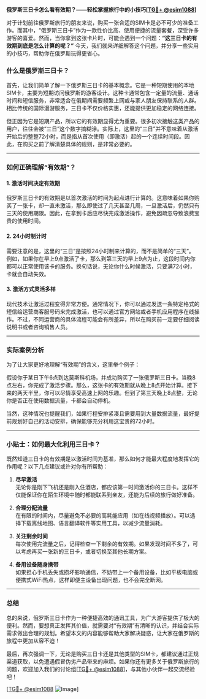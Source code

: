 **俄罗斯三日卡怎么看有效期？——轻松掌握旅行中的小技巧[[TG💪+ @esim1088](https://t.me/s/esim1088)]**

对于计划前往俄罗斯旅行的朋友来说，购买一张合适的SIM卡是必不可少的准备工作。而其中，“俄罗斯三日卡”作为一款性价比高、使用便捷的流量套餐，深受许多游客的喜爱。然而，当你拿到这张卡片时，可能会遇到一个问题：**“这三日卡的有效期到底是怎么计算的呢？”** 今天，我们就来详细解答这个问题，并分享一些实用的小技巧，帮助你在俄罗斯玩得更省心。

### 什么是俄罗斯三日卡？

首先，让我们简单了解一下俄罗斯三日卡的基本概念。它是一种短期使用的本地SIM卡，主要为短期访问俄罗斯的游客设计。这种卡通常包含一定量的流量、通话时间和短信服务，非常适合在俄期间需要频繁上网或与家人朋友保持联系的人群。相比传统的国际漫游服务，三日卡不仅价格实惠，还能提供更加稳定的网络连接。

但正因为它是短期产品，所以它的有效期显得尤为重要。很多初次接触这类产品的用户，往往会被“三日”这个数字搞糊涂。实际上，这里的“三日”并不意味着从激活开始后的整整72小时，而是指从首次使用（即激活）起的一个连续时间段。因此，在购买之前了解清楚具体的规则，是非常必要的。

---

### 如何正确理解“有效期”？

#### 1. **激活时间决定有效期**
俄罗斯三日卡的有效期是以首次激活的时间为起点进行计算的。这意味着如果你购买了一张卡，却一直未激活，那么即使过了几天甚至几周，一旦激活后，仍然只有三天的使用期限。因此，在拿到卡后应尽快完成激活操作，避免因疏忽导致浪费宝贵的使用时间。

#### 2. **24小时制计时**
需要注意的是，这里的“三日”是按照24小时制来计算的，而不是简单的“三天”。例如，如果你在早上9点激活了卡，那么到第三天的早上9点为止，这段时间内你都可以正常使用该卡的服务。换句话说，无论你什么时候激活，只要满72小时，卡就会自动失效。

#### 3. **激活方式灵活多样**
现代技术让激活过程变得非常方便。通常情况下，你可以通过发送一条特定格式的短信给运营商客服号码来完成激活，也可以通过官方网站或者手机应用程序在线操作。不过，不同运营商的具体流程可能会有所差异，所以在购买前一定要仔细阅读说明书或者咨询销售人员。

---

### 实际案例分析

为了让大家更好地理解“有效期”的含义，这里举个例子：

假设你于某日下午6点到达莫斯科机场，并成功购买了一张俄罗斯三日卡。当晚8点左右，你完成了激活步骤。那么，这张卡的有效期就从晚上8点开始计算。接下来的两天半里，你可以尽情享受高速上网的乐趣。但到了第三天晚上8点整，无论你是否正在使用数据流量，卡都会自动停机。

当然，这种情况也提醒我们，如果行程安排紧凑且需要用到大量数据流量，最好提前规划好自己的活动安排，确保能够充分利用这宝贵的72小时。

---

### 小贴士：如何最大化利用三日卡？

既然知道三日卡的有效期是以激活时间为基准，那么如何才能最大程度地发挥它的作用呢？以下几点建议或许对你有所帮助：

1. **尽早激活**  
   无论你是刚下飞机还是刚入住酒店，都应该第一时间激活你的三日卡。这样不仅能保证你在陌生环境中随时都能联系到亲友，还能为后续的旅行做好准备。

2. **合理分配流量**  
   在有限的时间内，尽量避免不必要的高耗能应用（如在线视频播放）。可以选择下载离线地图、语言翻译软件等实用工具，以减少流量消耗。

3. **关注剩余时间**  
   每次使用完流量之后，记得检查一下剩余的有效期。如果发现时间不多了，可以考虑再买一张新的三日卡，或者切换至其他长期方案。

4. **备用设备随身携带**  
   如果担心手机丢失或损坏影响通信，不妨带上一个备用设备，比如平板电脑或便携式WiFi热点，这样即便主设备出现问题，也不会完全断网。

---

### 总结

总的来说，俄罗斯三日卡作为一种便捷高效的通讯工具，为广大游客提供了极大的便利。然而，要想真正发挥其价值，就需要对“有效期”有清晰的认识，并结合实际需求做出合理的规划。希望本文的内容能够帮助大家解决疑惑，让大家在俄罗斯的旅程中更加从容不迫！

最后，再次强调一下，无论是购买三日卡还是其他类型的SIM卡，都建议通过正规渠道获取，以免遭遇假冒伪劣产品带来的麻烦。如果你还有更多关于俄罗斯旅行的问题，欢迎加入我们的讨论组[[TG💪+ @esim1088](https://t.me/s/esim1088)]，与其他小伙伴一起交流经验吧！

[[TG💪+ @esim1088](https://t.me/s/esim1088) ![Image](https://i.postimg.cc/4NQfJmqS/Snipaste-2025-05-13-00-14-12.png)]